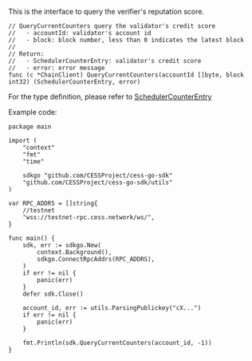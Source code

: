 This is the interface to query the verifier's reputation score.

```golang
// QueryCurrentCounters query the validator's credit score
//   - accountId: validator's account id
//   - block: block number, less than 0 indicates the latest block
//
// Return:
//   - SchedulerCounterEntry: validator's credit score
//   - error: error message
func (c *ChainClient) QueryCurrentCounters(accountId []byte, block int32) (SchedulerCounterEntry, error)
```

For the type definition, please refer to [SchedulerCounterEntry](../chain_type.md#SchedulerCounterEntry)

Example code:
```golang
package main

import (
    "context"
    "fmt"
    "time"

    sdkgo "github.com/CESSProject/cess-go-sdk"
    "github.com/CESSProject/cess-go-sdk/utils"
)

var RPC_ADDRS = []string{
    //testnet
    "wss://testnet-rpc.cess.network/ws/",
}

func main() {
    sdk, err := sdkgo.New(
        context.Background(),
        sdkgo.ConnectRpcAddrs(RPC_ADDRS),
    )
    if err != nil {
        panic(err)
    }
    defer sdk.Close()

    account_id, err := utils.ParsingPublickey("cX...")
    if err != nil {
        panic(err)
    }

    fmt.Println(sdk.QueryCurrentCounters(account_id, -1))
}
```